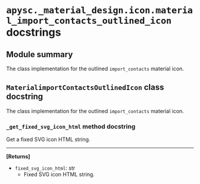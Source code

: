 # `apysc._material_design.icon.material_import_contacts_outlined_icon` docstrings

## Module summary

The class implementation for the outlined `import_contacts` material icon.

## `MaterialimportContactsOutlinedIcon` class docstring

The class implementation for the outlined `import_contacts` material icon.

### `_get_fixed_svg_icon_html` method docstring

Get a fixed SVG icon HTML string.<hr>

**[Returns]**

- `fixed_svg_icon_html`: str
  - Fixed SVG icon HTML string.